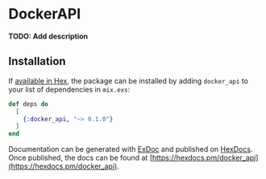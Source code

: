 # DockerAPI

**TODO: Add description**

## Installation

If [available in Hex](https://hex.pm/docs/publish), the package can be installed
by adding `docker_api` to your list of dependencies in `mix.exs`:

```elixir
def deps do
  [
    {:docker_api, "~> 0.1.0"}
  ]
end
```

Documentation can be generated with [ExDoc](https://github.com/elixir-lang/ex_doc)
and published on [HexDocs](https://hexdocs.pm). Once published, the docs can
be found at [https://hexdocs.pm/docker_api](https://hexdocs.pm/docker_api).

